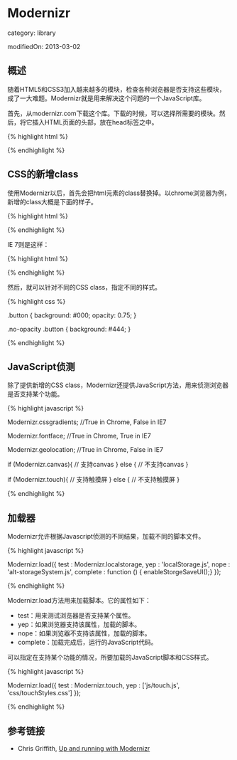 
# Modernizr
category: library
<!-- layout: page
date: 2013-03-02
--> modifiedOn: 2013-03-02


## 概述

随着HTML5和CSS3加入越来越多的模块，检查各种浏览器是否支持这些模块，成了一大难题。Modernizr就是用来解决这个问题的一个JavaScript库。

首先，从modernizr.com下载这个库。下载的时候，可以选择所需要的模块。然后，将它插入HTML页面的头部，放在head标签之中。

{% highlight html %}

<!DOCTYPE html>
<html class="no-js" lang="en">

<head>
  <meta charset="utf-8">
  <script src="js/modernizr.js"></script>
</head>

</html>

{% endhighlight %}

## CSS的新增class

使用Modernizr以后，首先会把html元素的class替换掉。以chrome浏览器为例，新增的class大概是下面的样子。

{% highlight html %}

<html class="js no-touch postmessage history multiplebgs boxshadow opacity cssanimations csscolumns cssgradients csstransforms csstransitions fontface localstorage sessionstorage svg inlinesvg blobbuilder blob bloburls download formdata">

{% endhighlight %}

IE 7则是这样：

{% highlight html %}

<html class="js no-touch postmessage no-history no-multiplebgs no-boxshadow no-opacity no-cssanimations no-csscolumns no-cssgradients no-csstransforms no-csstransitions fontface localstorage sessionstorage no-svg no-inlinesvg wf-loading no-blobbuilder no-blob no-bloburls no-download no-formdata">

{% endhighlight %}

然后，就可以针对不同的CSS class，指定不同的样式。

{% highlight css %}

.button {
   background: #000;
   opacity: 0.75;
}

.no-opacity .button {
   background: #444;
}

{% endhighlight %}

## JavaScript侦测

除了提供新增的CSS class，Modernizr还提供JavaScript方法，用来侦测浏览器是否支持某个功能。

{% highlight javascript %}

Modernizr.cssgradients; //True in Chrome, False in IE7

Modernizr.fontface; //True in Chrome, True in IE7

Modernizr.geolocation; //True in Chrome, False in IE7

if (Modernizr.canvas){
	// 支持canvas
} else {
   // 不支持canvas
}

if (Modernizr.touch){
	// 支持触摸屏
} else {
   // 不支持触摸屏
}

{% endhighlight %}

## 加载器

Modernizr允许根据Javascript侦测的不同结果，加载不同的脚本文件。

{% highlight javascript %}

Modernizr.load({
  test :        Modernizr.localstorage,
  yep  :        'localStorage.js',
  nope :        'alt-storageSystem.js',
  complete :    function () { enableStorgeSaveUI();}
});

{% endhighlight %}

Modernizr.load方法用来加载脚本。它的属性如下：

- test：用来测试浏览器是否支持某个属性。
- yep：如果浏览器支持该属性，加载的脚本。
- nope：如果浏览器不支持该属性，加载的脚本。
- complete：加载完成后，运行的JavaScript代码。

可以指定在支持某个功能的情况，所要加载的JavaScript脚本和CSS样式。

{% highlight javascript %}

Modernizr.load({
  test : Modernizr.touch,
  yep :  ['js/touch.js', 'css/touchStyles.css']
});

{% endhighlight %}

## 参考链接

- Chris Griffith, [Up and running with Modernizr](http://www.adobe.com/devnet/html5/articles/up-and-running-with-modernizr.html)
